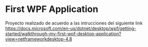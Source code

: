 # First WPF Application
Proyecto realizado de acuerdo a las intrucciones del siguiente link https://docs.microsoft.com/en-us/dotnet/desktop/wpf/getting-started/walkthrough-my-first-wpf-desktop-application?view=netframeworkdesktop-4.8
